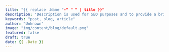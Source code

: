 ```yaml
---
title: "{{ replace .Name "-" " " | title }}"
description: "Description is used for SEO purposes and to provide a brief summary of the content."
keywords: "post, blog, article"
author: "Unknown"
image: "img/content/blog/default.png"
featured: false
draft: true
date: {{ .Date }}
---
```

